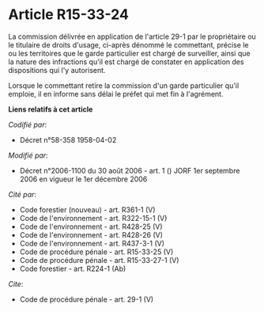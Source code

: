 # Article R15-33-24

La commission délivrée en application de l'article 29-1 par le propriétaire ou le titulaire de droits d'usage, ci-après
dénommé le commettant, précise le ou les territoires que le garde particulier est chargé de surveiller, ainsi que la nature
des infractions qu'il est chargé de constater en application des dispositions qui l'y autorisent. 

Lorsque le commettant retire la commission d'un garde particulier qu'il emploie, il en informe sans délai le préfet qui met
fin à l'agrément.

**Liens relatifs à cet article**

_Codifié par_:

  - Décret n°58-358 1958-04-02

_Modifié par_:

  - Décret n°2006-1100 du 30 août 2006 - art. 1 () JORF 1er septembre 2006 en vigueur le 1er décembre 2006

_Cité par_:

  - Code forestier (nouveau) - art. R361-1 (V)
  - Code de l'environnement - art. R322-15-1 (V)
  - Code de l'environnement - art. R428-25 (V)
  - Code de l'environnement - art. R428-26 (V)
  - Code de l'environnement - art. R437-3-1 (V)
  - Code de procédure pénale - art. R15-33-25 (V)
  - Code de procédure pénale - art. R15-33-27-1 (V)
  - Code forestier - art. R224-1 (Ab)

_Cite_:

  - Code de procédure pénale - art. 29-1 (V)
